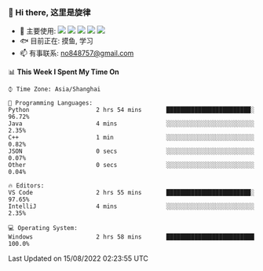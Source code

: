 ### 👋 Hi there, 这里是旋律
- 🔭 主要使用: 
![](https://img.shields.io/badge/-Python-3e74a2?style=flat-square&logo=Python&logoColor=fff)
![](https://img.shields.io/badge/-Java-007396?mstyle=flat-square&logo=Java&logoColor=fff)
![](https://img.shields.io/badge/-Node.js-339933?style=flat-square&logo=Node.js&logoColor=fff)
![](https://img.shields.io/badge/-PostgreSQL-4169e1?style=flat-square&logo=PostgreSQL&logoColor=fff)
![](https://img.shields.io/badge/-VSCode-007acc?style=flat-square&logo=Visual-Studio-Code&logoColor=fff)
- 🐟 目前正在: 摸鱼, 学习
- 📫 有事联系: no848757@gmail.com

<!--START_SECTION:waka-->
📊 **This Week I Spent My Time On** 

```text
⌚︎ Time Zone: Asia/Shanghai

💬 Programming Languages: 
Python                   2 hrs 54 mins       ████████████████████████░   96.72% 
Java                     4 mins              ░░░░░░░░░░░░░░░░░░░░░░░░░   2.35% 
C++                      1 min               ░░░░░░░░░░░░░░░░░░░░░░░░░   0.82% 
JSON                     0 secs              ░░░░░░░░░░░░░░░░░░░░░░░░░   0.07% 
Other                    0 secs              ░░░░░░░░░░░░░░░░░░░░░░░░░   0.04%

🔥 Editors: 
VS Code                  2 hrs 55 mins       ████████████████████████░   97.65% 
IntelliJ                 4 mins              ░░░░░░░░░░░░░░░░░░░░░░░░░   2.35%

💻 Operating System: 
Windows                  2 hrs 58 mins       █████████████████████████   100.0%

```


 Last Updated on 15/08/2022 02:23:55 UTC
<!--END_SECTION:waka-->
